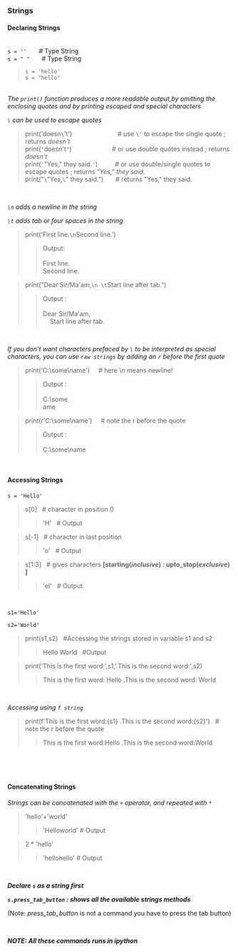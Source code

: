 ### Strings

#### Declaring Strings

&nbsp;  
`s = ''` &nbsp; &nbsp; &nbsp; # Type String  
`s = " " ` &nbsp; &nbsp; # Type String  
>`s = 'hello'`  
>`s = "hello"`   

&nbsp;  
*The `print()` function produces a more readable output,by omitting the enclosing quotes and by printing escaped and special characters*  

*`\` can be used to escape quotes*  
  
>print('doesn`\`'t') &nbsp; &nbsp; &nbsp; &nbsp; &nbsp; &nbsp; &nbsp; &nbsp; &nbsp; &nbsp; &nbsp; &nbsp; &nbsp;# use `\'` to escape the single quote ; returns *doesn't*   
>print(`"`doesn't`"`) &nbsp; &nbsp; &nbsp; &nbsp; &nbsp; &nbsp; &nbsp; &nbsp; &nbsp; &nbsp; &nbsp; # or use double quotes instead  ; returns *doesn't*  
>print(`'`"Yes," they said.`'`) &nbsp; &nbsp; &nbsp; &nbsp; &nbsp;# or use double/single quotes to escape quotes ; returns *"Yes," they said.*  
>print("`\`"Yes,`\`" they said.") &nbsp; &nbsp; &nbsp; # returns "Yes," they said.

&nbsp;  

*`\n` adds a newline in the string*   

*`\t` adds tab or four spaces in the string*  

>print('First line.`\n`Second line.') 
>>Output:  
>>&nbsp;  
>>First line.  
>>Second line. 

>print("Dear Sir/Ma'am,`\n \t`Start line after tab.")
>>Output :  
>>&nbsp;  
>>Dear Sir/Ma'am,  
>>&nbsp; &nbsp; Start line after tab.  

&nbsp;  

*If you don’t want characters prefaced by `\` to be interpreted as special characters, you can use `raw strings` by adding an `r` before the first quote*

>print('C:\some\name') &nbsp; &nbsp; # here \n means newline!
>>Output :  
>>&nbsp;  
>>C:\some  
>>ame  

>print(r'C:\some\name') &nbsp; &nbsp; # note the r before the quote  
>>Output :  
>>&nbsp;  
>>C:\some\name  

&nbsp;  

#### Accessing Strings

`s = 'Hello' ` 
&nbsp;  
>s[0] &nbsp; # character in position 0
>>'H' &nbsp; # Output  

>s[-1] &nbsp; # character in last position
>>'o' &nbsp; # Output

>s[1:3] &nbsp; # gives characters **[starting(*inclusive*) : upto_stop(*exclusive*) ]**
>>'el'  &nbsp; # Output

&nbsp;  

`s1='Hello'`

`s2='World'`  

>print(s1,s2) &nbsp; #Accessing the strings stored in variable s1 and s2
>>Hello World &nbsp; #Output

>print('This is the first word:',s1,'.This is the second word:',s2)
>>This is the first word: Hello .This is the second word: World

&nbsp;  

*Accessing using `f string`*

>print(f'This is the first word:{s1} .This is the second word:{s2}') &nbsp; # note the r before the quote
>>This is the first word:Hello .This is the second word:World

&nbsp;  

&nbsp;  
  
#### Concatenating Strings

*Strings can be concatenated with the `+` operator, and repeated with `*`*

>'hello'+'world'
>>'Helloworld' # Output

>2 * 'hello'
>>'hellohello' # Output  

&nbsp;  

***Declare `s` as a string first***

***`s.press_tab_button` : shows all the available strings methods***

(Note: *press_tab_button* is not a command you have to press the tab button)

&nbsp;  

***NOTE: All these commands runs in ipython*** 
